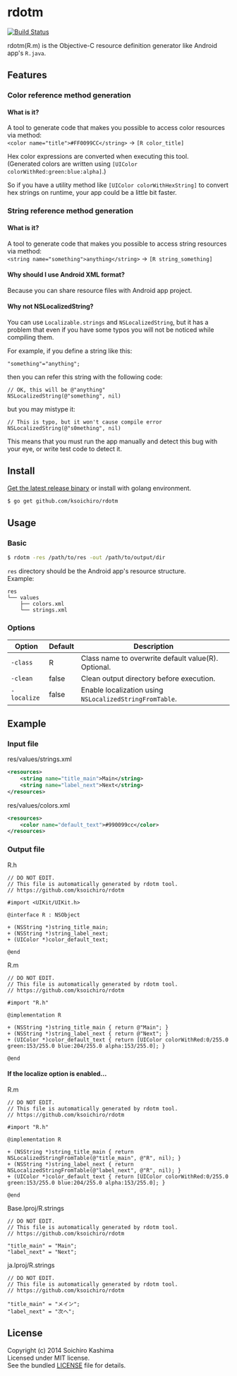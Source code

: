 # rdotm

[![Build Status](https://travis-ci.org/ksoichiro/rdotm.svg?branch=master)](https://travis-ci.org/ksoichiro/rdotm)

rdotm(R.m) is the Objective-C resource definition generator like Android app's `R.java`.

## Features

### Color reference method generation

#### What is it?

A tool to generate code that makes you possible to access color resources via method:  
`<color name="title">#FF0099CC</string>` -> `[R color_title]`

Hex color expressions are converted when executing this tool.  
(Generated colors are written using `[UIColor colorWithRed:green:blue:alpha]`.)

So if you have a utility method like `[UIColor colorWithHexString]` to convert hex strings on runtime, your app could be a little bit faster.

### String reference method generation

#### What is it?

A tool to generate code that makes you possible to access string resources via method:  
`<string name="something">anything</string>` -> `[R string_something]`

#### Why should I use Android XML format?

Because you can share resource files with Android app project.

#### Why not NSLocalizedString?

You can use `Localizable.strings` and `NSLocalizedString`, but it has a problem that even if you have some typos you will not be noticed while compiling them.

For example, if you define a string like this:

```
"something"="anything";
```

then you can refer this string with the following code:

```
// OK, this will be @"anything"
NSLocalizedString(@"something", nil)
```

but you may mistype it:

```
// This is typo, but it won't cause compile error
NSLocalizedString(@"s0mething", nil)
```

This means that you must run the app manually and detect this bug with your eye, or write test code to detect it.

## Install

[Get the latest release binary](https://github.com/ksoichiro/rdotm/releases/latest) or install with golang environment.

```sh
$ go get github.com/ksoichiro/rdotm
```

## Usage

### Basic

```sh
$ rdotm -res /path/to/res -out /path/to/output/dir
```

`res` directory should be the Android app's resource structure.  
Example:

```
res
└── values
    ├── colors.xml
    └── strings.xml
```

### Options

| Option | Default | Description |
| ------ | ------- | ----------- |
| `-class` | R | Class name to overwrite default value(R). Optional. |
| `-clean` | false | Clean output directory before execution. |
| `-localize` | false | Enable localization using `NSLocalizedStringFromTable`. |

## Example

### Input file

res/values/strings.xml

```xml
<resources>
    <string name="title_main">Main</string>
    <string name="label_next">Next</string>
</resources>
```

res/values/colors.xml

```xml
<resources>
    <color name="default_text">#990099cc</color>
</resources>
```

### Output file

R.h

```objc
// DO NOT EDIT.
// This file is automatically generated by rdotm tool.
// https://github.com/ksoichiro/rdotm

#import <UIKit/UIKit.h>

@interface R : NSObject

+ (NSString *)string_title_main;
+ (NSString *)string_label_next;
+ (UIColor *)color_default_text;

@end
```

R.m

```objc
// DO NOT EDIT.
// This file is automatically generated by rdotm tool.
// https://github.com/ksoichiro/rdotm

#import "R.h"

@implementation R

+ (NSString *)string_title_main { return @"Main"; }
+ (NSString *)string_label_next { return @"Next"; }
+ (UIColor *)color_default_text { return [UIColor colorWithRed:0/255.0 green:153/255.0 blue:204/255.0 alpha:153/255.0]; }

@end
```

#### If the localize option is enabled...

R.m

```objc
// DO NOT EDIT.
// This file is automatically generated by rdotm tool.
// https://github.com/ksoichiro/rdotm

#import "R.h"

@implementation R

+ (NSString *)string_title_main { return NSLocalizedStringFromTable(@"title_main", @"R", nil); }
+ (NSString *)string_label_next { return NSLocalizedStringFromTable(@"label_next", @"R", nil); }
+ (UIColor *)color_default_text { return [UIColor colorWithRed:0/255.0 green:153/255.0 blue:204/255.0 alpha:153/255.0]; }

@end
```

Base.lproj/R.strings

```
// DO NOT EDIT.
// This file is automatically generated by rdotm tool.
// https://github.com/ksoichiro/rdotm

"title_main" = "Main";
"label_next" = "Next";
```

ja.lproj/R.strings

```
// DO NOT EDIT.
// This file is automatically generated by rdotm tool.
// https://github.com/ksoichiro/rdotm

"title_main" = "メイン";
"label_next" = "次へ";
```

## License

Copyright (c) 2014 Soichiro Kashima  
Licensed under MIT license.  
See the bundled [LICENSE](https://github.com/ksoichiro/rdotm/blob/master/LICENSE) file for details.
